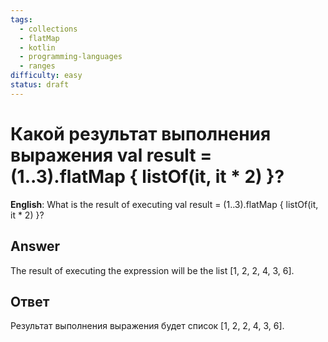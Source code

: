 ```yaml
---
tags:
  - collections
  - flatMap
  - kotlin
  - programming-languages
  - ranges
difficulty: easy
status: draft
---
```


# Какой результат выполнения выражения val result = (1..3).flatMap { listOf(it, it * 2) }?

**English**: What is the result of executing val result = (1..3).flatMap { listOf(it, it * 2) }?

## Answer

The result of executing the expression will be the list [1, 2, 2, 4, 3, 6].

## Ответ

Результат выполнения выражения будет список [1, 2, 2, 4, 3, 6].

